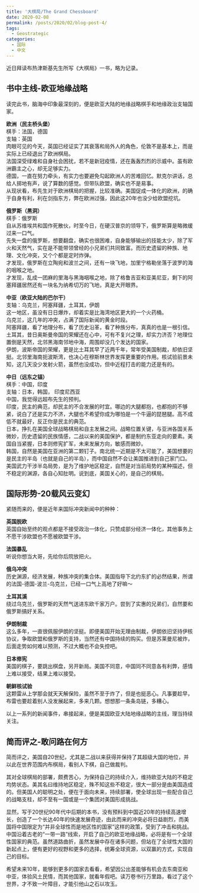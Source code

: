 ```yaml
---
title: '大棋局/The Grand Chessboard'
date: 2020-02-08
permalink: /posts/2020/02/blog-post-4/
tags:
  - Geostrategic
categories:
  - 国际
  - 中文
---
```


近日拜读布热津斯基先生所写《大棋局》一书，略为记录。

## 书中主线-欧亚地缘战略

读完此书，脑海中印象最深刻的，便是欧亚大陆的地缘战略棋手和地缘政治支轴国家。

**欧洲（民主桥头堡）**  
棋手：法国，德国   
支轴：英国  
肉眼可见的今天，英国已经证实了其衰落和局外人的角色，伦敦不是基本上，而是实际上已经退出了欧洲棋局。  
法国深受绿难和自身社会困扰，若不是新冠疫情，还在轰轰烈烈的示威中。虽有欧洲霸主之心，却无足够实力。  
德国，一直在努力牵头，有实力也要避免勾起欧洲人的苦难回忆。默克尔讲话，总给人掷地有声，说了算数的感觉。但带队欧盟，确实也不是易事。  
从现状看，布先生对于欧洲棋局的把握，比较准确。美国促成一体化的欧洲，的确于自身有利，利在剑指东方，弊在欧洲过强，因此这20年也没少给欧盟挖坑。

**俄罗斯（黑洞）**  
棋手：俄罗斯  
自从苏维埃共和国作死散伙，时至今日，在硬汉普京的领导下，俄罗斯算是略微缓过来一口气。  
先失一盘的俄罗斯，想要翻盘，确实也很困难，自身能够输出的技能太少，除了军火和天然气，实在是不能带领曾经的小兄弟们共同致富。而历史遗留的种族、地理、文化冲突，又个个都是定时炸弹。  
才发现，俄罗斯在立陶宛和波兰之间，还有一块飞地，加里宁格勒坐落于波罗的海的咽喉之地。  
才发现，乱成一团麻的里海与黑海咽喉之地，除了格鲁吉亚和亚美尼亚，剩下的阿塞拜疆居然还有一块名为纳希切万的飞地，真是大开眼界。

**中亚（欧亚大陆的巴尔干）**  
支轴：乌克兰，阿塞拜疆，土耳其，伊朗  
这一地区，虽没有日日爆炸，却着实是比海湾地区更大的一个火药桶。  
乌克兰，这几年的冲突，占满了国际新闻的黄金时段。  
阿塞拜疆，看了地理分布，看了历史沿革，看了种族分布，真真的也是一根引信。  
土耳其，昔日奥斯曼帝国的荣耀还在心中，可有不复兴之理，却实力济否？地理位置倒是天然，北邻黑海南邻地中海，周围却没几个发达的国家。  
伊朗，波斯帝国的荣耀，更是比土耳其早了近两千年，常年受美国制裁，却依旧坚挺。北邻里海南扼波斯湾，也决心在穆斯林世界发挥更重要的作用。核试验前景未知，这几天没少发射火箭，虽然也没成功，但中近程打击的能力还是有的。

**中日（远东之锚）**  
棋手：中国，印度  
支轴：日本，韩国， 印度尼西亚  
中国，我觉得远超布先生的预判。  
印度，民主的典范，却民主的不合发展的时宜。哪边的大腿都抱，也都抱的不够紧，说白了还是实力不济，大腿也不希望你成为哪怕是一个牛逼的琵琶腿。高不成低不就最好，反正你是民主的典范。  
日本，挣扎在美国全球战略棋局和自主发展之间。战略位置关键，与亚洲各国关系微妙，历史遗留的民族情感，二战以来的美国保护，都是制约东亚走向的要素。美国自当紧握，日本则修宪扩军，未来发展方向，敏感而微妙。  
韩国，自然是美国在亚洲的第二颗钉子。南北统一近期是不太可能了，美国想要的是民主的半岛（也就是自己的半岛），而中国自然不会让美国推进到自己家门口。美国武力干涉半岛局势，是为了维护地区稳定，自然是对当前局势的某种描述，但不稳定的渊源，各自心知肚明。说到底，美国关心的，是自己的棋局。

## 国际形势-20载风云变幻

紧随而来的，便是近年来国际冲突新闻中的种种：

**英国脱欧**  
英国自始至终的观点都是不接受政治一体化，只赞成部分经济一体化，其他事务上不愿干涉欧盟也不愿被欧盟干涉。

**法国暴乱**  
听说你想当大哥，先给你后院放把火。

**俄乌冲突**  
历史渊源，经济发展，种族冲突的集合体。美国指导下北约东扩的必然结果，所谓的法国-德国-波兰-乌克兰，已经一口气上高地了好嘛～

**土耳其溪**  
绕过乌克兰，俄罗斯的天然气送进东欧千家万户。尝到了实惠的兄弟们，自然要和俄罗斯搞好关系。

**伊朗制裁**  
这么多年，一直很佩服伊朗的坚挺。即便美国开始无理由制裁，伊朗依旧坚持伊核协议，争取欧盟和俄罗斯的支持，当然还有中国持续的购买。但是苏莱曼尼被炸，后面走势如何难以预测，不过大概也不会失控吧。

**日本修宪**  
美国的棋子，要跳出棋盘，另开新局。美国不同意，中国同不同意各有利弊，感情上难以接受，结果上难以接受。

**朝鲜核试验**  
这颗雷从上学那会就天天解保险，虽然不至于炸了，但是也挺恶心。凡事要趁早，布雷也要趁着别人没发展起来，多来几颗。想想那一条条岛链，多糟心。

以上一系列的新闻事件，串接起来，便是美国欧亚大陆地缘战略的主线，理当持续关注。

## 简而评之-敢问路在何方

简而评之，美国自20世纪，尤其是二战以来获得并保持了其超级大国的地位，并以此在世界范围内布棋局，看别人下棋，自己做裁判。

其对全球棋局的部署，颇费苦心，为保持自己的持续介入，维持欧亚大陆的不稳定均势状态。美其名曰维持地区稳定，殊不知这些不稳定，很大一部分是由美国造成的。但美国人的聪明之处，便在于面向未来，持续部署，使全球出现一些配合自己的战略支柱，却不至有一国或是一个集团对美国形成挑战。

显然，写于20世纪90年代中后期的本书，没有预料到中国近20年的持续高速增长，创造了一个长达40年的快速发展奇迹，由此而来的冲突必将日益剧烈，而美国将中国限定为“并非全球性而是地区性的国家”这样的政策，受到了冲击和挑战。中国沿着古老的“一带一路”线索，开启了自己的欧亚地缘战略，必将是有一个全球性国家的典范。虽然道路曲折，虽然发展中存在诸多问题，但站在了全球性大国的新起点上，便有更好的视野和更多的选择，统筹全球资源，以双赢的方式，实现自己的目标。

希望未来10年，能够到更多的国家去看看，希望因公出差能够有机会去东南亚和中亚，体验风土民情，而其他国家，就看年假吧。读万卷书行万里路，看过了这个世界，才不致一叶障目，才能引他山之石以攻玉。